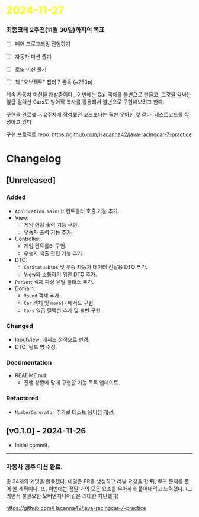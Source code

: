 # <span style="color:yellow">2024-11-27</span>
### 최종코테 2주전(11월 30일)까지의 목표
- [ ] 페어 프로그래밍 진행하기
- [ ] 자동차 미션 풀기
- [ ] 로또 미션 풀기
- [ ] 책 "오브젝트" 챕터 7 완독 (~253p)


계속 자동차 미션을 개발중이다.. 이번에는 Car 객체를 불변으로 만들고, 그것을 감싸는 일급 컬렉션 Cars도 방어적 복사를 활용해서 불변으로 구현해보려고 한다.

구현을 완료했다. 
2주차때 작성했던 코드보다는 훨씬 우아한 것 같다.
테스트코드를 작성하고 있다

구현 프로젝트 repo: https://github.com/Hacanna42/java-racingcar-7-practice


# Changelog

## [Unreleased]

### Added
- `Application.main()`: 컨트롤러 호출 기능 추가.
- View:
  - 게임 현황 출력 기능 구현.
  - 우승자 출력 기능 추가.
- Controller:
  - 게임 컨트롤러 구현.
  - 우승자 색출 관련 기능 추가.
- DTO:
  - `CarStatusDtos` 및 우승 자동차 데이터 전달용 DTO 추가.
  - View와 소통하기 위한 DTO 추가.
- `Parser`: 객체 파싱 유틸 클래스 추가.
- Domain:
  - `Round` 객체 추가.
  - `Car` 객체 및 `move()` 메서드 구현.
  - `Cars` 일급 컬렉션 추가 및 불변 구현.

### Changed
- InputView: 메서드 정적으로 변경.
- DTO: 필드 명 수정.

### Documentation
- README.md:
  - 진행 상황에 맞게 구현할 기능 목록 업데이트.

### Refactored
- `NumberGenerator` 추가로 테스트 용이성 개선.

## [v0.1.0] - 2024-11-26
- Initial commit.




- - -


### 자동차 경주 미션 완료.
총 34개의 커밋을 완료했다.
내일은 PR을 생성하고 리뷰 요청을 한 뒤, 로또 문제를 풀어 볼 계획이다.
또, 이번에는 정말 거의 모든 요소를 우아하게 풀어내려고 노력했다. (그러면서 불필요한 오버엔지니어링은 최대한 차단했다)

https://github.com/Hacanna42/java-racingcar-7-practice


